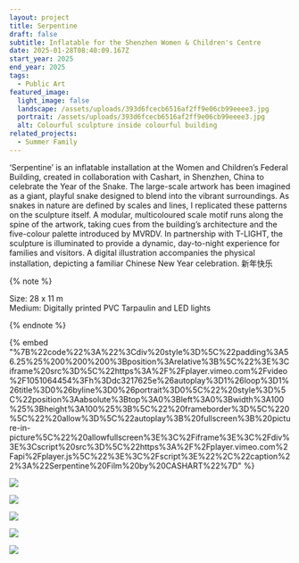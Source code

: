 ```yaml
---
layout: project
title: Serpentine
draft: false
subtitle: Inflatable for the Shenzhen Women & Children's Centre
date: 2025-01-28T08:40:09.167Z
start_year: 2025
end_year: 2025
tags:
  - Public Art
featured_image:
  light_image: false
  landscape: /assets/uploads/393d6fcecb6516af2ff9e06cb99eeee3.jpg
  portrait: /assets/uploads/393d6fcecb6516af2ff9e06cb99eeee3.jpg
  alt: Colourful sculpture inside colourful building
related_projects:
  - Summer Family
---
```

‘Serpentine’ is an inflatable installation at the Women and Children’s Federal Building, created in collaboration with Cashart, in Shenzhen, China to celebrate the Year of the Snake. The large-scale artwork has been imagined as a giant, playful snake designed to blend into the vibrant surroundings. As snakes in nature are defined by scales and lines, I replicated these patterns on the sculpture itself. A modular, multicoloured scale motif runs along the spine of the artwork, taking cues from the building’s architecture and the five-colour palette introduced by MVRDV. In partnership with T-LIGHT, the sculpture is illuminated to provide a dynamic, day-to-night experience for families and visitors. A digital illustration accompanies the physical installation, depicting a familiar Chinese New Year celebration. 新年快乐

{% note %}


Size: 28 x 11 m <br/>
Medium: Digitally printed PVC Tarpaulin and LED lights


{% endnote %}

{% embed "%7B%22code%22%3A%22%3Cdiv%20style%3D%5C%22padding%3A56.25%25%200%200%200%3Bposition%3Arelative%3B%5C%22%3E%3Ciframe%20src%3D%5C%22https%3A%2F%2Fplayer.vimeo.com%2Fvideo%2F1051064454%3Fh%3Ddc3217625e%26autoplay%3D1%26loop%3D1%26title%3D0%26byline%3D0%26portrait%3D0%5C%22%20style%3D%5C%22position%3Aabsolute%3Btop%3A0%3Bleft%3A0%3Bwidth%3A100%25%3Bheight%3A100%25%3B%5C%22%20frameborder%3D%5C%220%5C%22%20allow%3D%5C%22autoplay%3B%20fullscreen%3B%20picture-in-picture%5C%22%20allowfullscreen%3E%3C%2Fiframe%3E%3C%2Fdiv%3E%3Cscript%20src%3D%5C%22https%3A%2F%2Fplayer.vimeo.com%2Fapi%2Fplayer.js%5C%22%3E%3C%2Fscript%3E%22%2C%22caption%22%3A%22Serpentine%20Film%20by%20CASHART%22%7D" %}

![](/assets/uploads/r0004763-edit.jpg)

![](/assets/uploads/r0004736-edit.jpg)

![](/assets/uploads/r0004737-edit-edit.jpg)

![](/assets/uploads/dsc04991-edit-edit.jpg)

![](/assets/uploads/c10d3f57d32d98340710de324a6b9f1b.jpg)